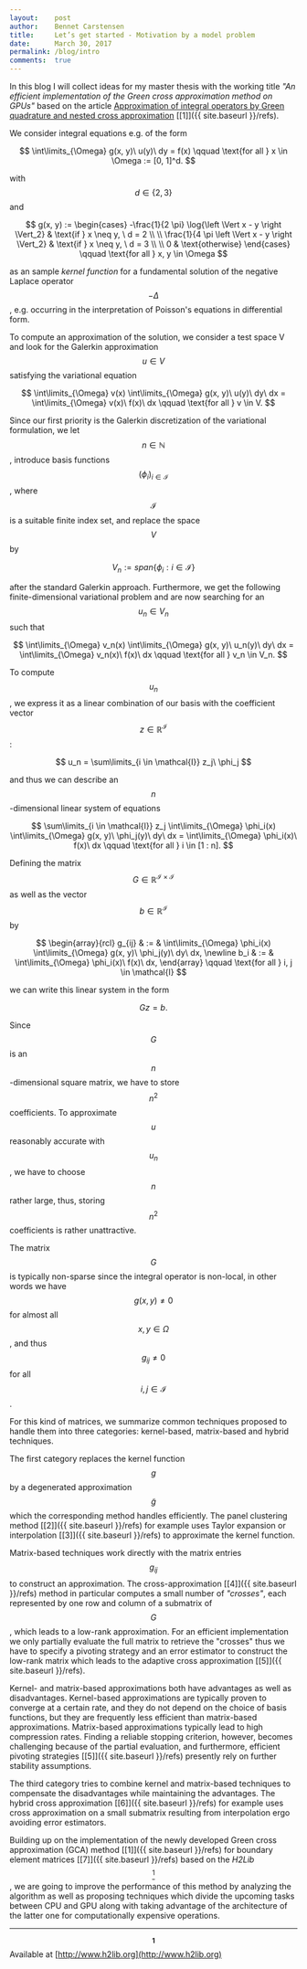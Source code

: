 ```yaml
---
layout:    post
author:    Bennet Carstensen
title:     Let’s get started - Motivation by a model problem
date:      March 30, 2017
permalink: /blog/intro
comments:  true
---
```


In this blog I will collect ideas for my master thesis with the working title
*"An efficient implementation of the Green cross approximation method on
GPUs"* based on the article
[Approximation of integral operators by Green quadrature and nested cross approximation](https://link.springer.com/article/10.1007/s00211-015-0757-y) [\[1\]]({{ site.baseurl }}/refs).

We consider integral equations e.g. of the form

<!-- lint disable no-shortcut-reference-link no-undefined-references-->

$$
\int\limits_{\Omega} g(x, y)\ u(y)\ dy = f(x) \qquad
\text{for all } x \in \Omega := [0, 1]^d.
$$

<!-- lint enable no-shortcut-reference-link no-undefined-references-->

with $$d \in \{ 2, 3 \}$$ and

<!-- lint disable no-shortcut-reference-link no-undefined-references-->

$$
g(x, y) :=
\begin{cases}
  -\frac{1}{2 \pi} \log{\left \Vert x - y \right \Vert_2} &
  \text{if } x \neq y, \ d = 2 \\
  \\
  \frac{1}{4 \pi \left \Vert x - y \right \Vert_2} &
  \text{if } x \neq y, \ d = 3 \\
  \\
  0 & \text{otherwise}
\end{cases}
\qquad \text{for all } x, y \in \Omega
$$

<!-- lint enable no-shortcut-reference-link no-undefined-references-->

as an sample *kernel function* for a fundamental solution of the negative
Laplace operator $$-\Delta$$, e.g. occurring in the interpretation of
Poisson's equations in differential form.

<!--more-->

To compute an approximation of the solution, we consider a test space
V and look for the Galerkin approximation $$u \in V$$ satisfying the
variational equation

<!-- lint disable emphasis-marker-->

$$
\int\limits_{\Omega} v(x) \int\limits_{\Omega} g(x, y)\ u(y)\ dy\ dx =
\int\limits_{\Omega} v(x)\ f(x)\ dx \qquad \text{for all } v \in V.
$$

Since our first priority is the Galerkin discretization of the variational
formulation, we let $$n \in \mathbb{N}$$, introduce basis functions
$$(\phi_i)_{i \in \mathcal{I}}$$, where $$\mathcal{I}$$ is a suitable finite
index set, and replace the space $$V$$ by

<!-- lint enable emphasis-marker-->

<!-- lint disable no-shortcut-reference-link no-undefined-references-->

$$
V_n := span\{\phi_i : i \in \mathcal{I} \}
$$

<!-- lint enable no-shortcut-reference-link no-undefined-references-->

after the standard Galerkin approach. Furthermore, we get the following
finite-dimensional variational problem and are now searching for an $$u_n \in
V_n$$ such that

<!-- lint disable emphasis-marker-->

$$
\int\limits_{\Omega} v_n(x) \int\limits_{\Omega} g(x, y)\ u_n(y)\ dy\ dx =
\int\limits_{\Omega} v_n(x)\ f(x)\ dx \qquad \text{for all } v_n \in V_n.
$$

<!-- lint enable emphasis-marker-->

To compute $$u_n$$, we express it as a linear combination of our
basis with the coefficient vector $$z \in \mathbb{R}^{\mathcal{I}}$$:

<!-- lint disable emphasis-marker-->

$$
u_n = \sum\limits_{i \in \mathcal{I}} z_j\ \phi_j
$$

<!-- lint enable emphasis-marker-->

and thus we can describe an $$n$$-dimensional linear system of equations

<!-- lint disable no-shortcut-reference-link no-undefined-references-->

<!-- lint disable emphasis-marker-->

$$
\sum\limits_{i \in \mathcal{I}} z_j
\int\limits_{\Omega} \phi_i(x) \int\limits_{\Omega} g(x, y)\ \phi_j(y)\ dy\ dx =
\int\limits_{\Omega} \phi_i(x)\ f(x)\ dx
\qquad \text{for all } i \in [1 : n].
$$

<!-- lint enable emphasis-marker-->

<!-- lint enable no-shortcut-reference-link no-undefined-references-->

Defining the matrix $$G \in \mathbb{R}^{\mathcal{I} \times \mathcal{I}}$$ as
well as the vector $$b \in \mathbb{R}^{\mathcal{I}}$$ by

<!-- lint disable no-shortcut-reference-link no-undefined-references-->

<!-- lint disable emphasis-marker-->

$$
\begin{array}{rcl}
g_{ij} & := & \int\limits_{\Omega}
\phi_i(x) \int\limits_{\Omega} g(x, y)\ \phi_j(y)\ dy\ dx, \newline
b_i & := & \int\limits_{\Omega} \phi_i(x)\ f(x)\ dx,
\end{array}
\qquad \text{for all } i, j \in \mathcal{I}
$$

<!-- lint enable emphasis-marker-->

<!-- lint enable no-shortcut-reference-link no-undefined-references-->

we can write this linear system in the form

$$
Gz = b.
$$

Since $$G$$ is an $$n$$-dimensional square matrix, we have to store $$n^2$$
coefficients. To approximate $$u$$ reasonably accurate with $$u_n$$,
we have to choose $$n$$ rather large, thus, storing $$n^2$$ coefficients is
rather unattractive.

<!-- lint disable no-shortcut-reference-link no-undefined-references-->

The matrix $$G$$ is typically non-sparse since the integral operator is
non-local, in other words we have $$g(x, y) \neq 0$$ for almost all $$x, y \in
\Omega$$, and thus $$g_{ij} \neq 0$$ for all $$i, j \in \mathcal{I}$$.

<!-- lint enable no-shortcut-reference-link no-undefined-references-->

For this kind of matrices, we summarize common techniques proposed to handle
them into three categories: kernel-based, matrix-based and hybrid techniques.

The first category replaces the kernel function $$g$$ by a degenerated
approximation $$\tilde{g}$$ which the corresponding method handles efficiently.
The panel clustering method [\[2\]]({{ site.baseurl }}/refs) for example uses
Taylor expansion or interpolation [\[3\]]({{ site.baseurl }}/refs) to
approximate the kernel function.

Matrix-based techniques work directly with the matrix entries $$g_{ij}$$ to
construct an approximation. The cross-approximation
[\[4\]]({{ site.baseurl }}/refs) method in particular computes a small number of
*"crosses"*, each represented by one row and column of a submatrix of $$G$$,
which leads to a low-rank approximation. For an efficient implementation we
only partially evaluate the full matrix to retrieve the "crosses" thus we have
to specify a pivoting strategy and an error estimator to construct the
low-rank matrix which leads to the adaptive cross
approximation [\[5\]]({{ site.baseurl }}/refs).

Kernel- and matrix-based approximations both have advantages as well as
disadvantages. Kernel-based approximations are typically proven to converge at
a certain rate, and they do not depend on the choice of basis functions, but
they are frequently less efficient than matrix-based approximations.
Matrix-based approximations typically lead to high compression rates.
Finding a reliable stopping criterion, however, becomes challenging because of
the partial evaluation, and furthermore, efficient pivoting strategies
[\[5\]]({{ site.baseurl }}/refs) presently rely on further stability
assumptions.

The third category tries to combine kernel and matrix-based techniques to
compensate the disadvantages while maintaining the advantages. The hybrid cross
approximation [\[6\]]({{ site.baseurl }}/refs) for example uses cross
approximation on a small submatrix resulting from interpolation
ergo avoiding error estimators.

Building up on the implementation of the newly developed Green cross
approximation (GCA) method [\[1\]]({{ site.baseurl }}/refs) for boundary
element matrices [\[7\]]({{ site.baseurl }}/refs) based on the
*H2Lib*[$$^1$$](#1), we are going to improve the performance of this method
by analyzing the algorithm as well as proposing techniques which divide the
upcoming tasks between CPU and GPU along with taking advantage of the architecture of the latter one for computationally expensive operations.

--------------------------------------------------------------------------------
<b id="1">$$^1$$</b> Available at [http://www.h2lib.org](http://www.h2lib.org)

